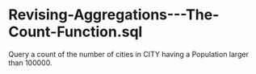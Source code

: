 # Revising-Aggregations---The-Count-Function.sql
Query a count of the number of cities in CITY having a Population larger than 100000.

